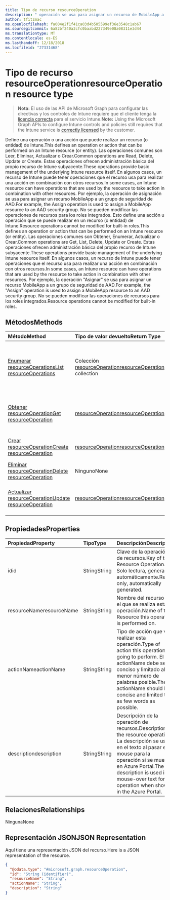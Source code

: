 ```yaml
---
title: Tipo de recurso resourceOperation
description: " operación se usa para asignar un recurso de MobileApp a un grupo de seguridad AAD.  No se pueden modificar las operaciones de recursos para los roles integrados."
author: tfitzmac
ms.openlocfilehash: fa004e2f1f41ca03d4b505599ef36e3548c1ab67
ms.sourcegitcommit: 6a82bf240a3cfc0baabd227349e08a08311e3d44
ms.translationtype: MT
ms.contentlocale: es-ES
ms.lasthandoff: 12/18/2018
ms.locfileid: "27331468"
---
```

# <a name="resourceoperation-resource-type"></a><span data-ttu-id="54c8f-104">Tipo de recurso resourceOperation</span><span class="sxs-lookup"><span data-stu-id="54c8f-104">resourceOperation resource type</span></span>

> <span data-ttu-id="54c8f-105">**Nota:** El uso de las API de Microsoft Graph para configurar las directivas y los controles de Intune requiere que el cliente tenga la [licencia correcta](https://go.microsoft.com/fwlink/?linkid=839381) para el servicio Intune.</span><span class="sxs-lookup"><span data-stu-id="54c8f-105">**Note:** Using the Microsoft Graph APIs to configure Intune controls and policies still requires that the Intune service is [correctly licensed](https://go.microsoft.com/fwlink/?linkid=839381) by the customer.</span></span>

<span data-ttu-id="54c8f-106">Define una operación o una acción que puede realizar un recurso (o entidad) de Intune.</span><span class="sxs-lookup"><span data-stu-id="54c8f-106">This defines an operation or action that can be performed on an Intune resource (or entity).</span></span>  <span data-ttu-id="54c8f-107">Las operaciones comunes son Leer, Eliminar, Actualizar o Crear.</span><span class="sxs-lookup"><span data-stu-id="54c8f-107">Common operations are Read, Delete, Update or Create.</span></span>  <span data-ttu-id="54c8f-108">Estas operaciones ofrecen administración básica del propio recurso de Intune subyacente.</span><span class="sxs-lookup"><span data-stu-id="54c8f-108">These operations provide basic management of the underlying Intune resource itself.</span></span>  <span data-ttu-id="54c8f-109">En algunos casos, un recurso de Intune puede tener operaciones que el recurso usa para realizar una acción en combinación con otros recursos.</span><span class="sxs-lookup"><span data-stu-id="54c8f-109">In some cases, an Intune resource can have operations that are used by the resource to take action in combination with other resources.</span></span>  <span data-ttu-id="54c8f-110">Por ejemplo, la operación de asignación se usa para asignar un recurso MobileApp a un grupo de seguridad de AAD.</span><span class="sxs-lookup"><span data-stu-id="54c8f-110">For example, the Assign operation is used to assign a MobileApp resource to an AAD security group.</span></span>  <span data-ttu-id="54c8f-111">No se pueden modificar las operaciones de recursos para los roles integrados. Esto define una acción u operación que se puede realizar en un recurso (o entidad) de Intune.</span><span class="sxs-lookup"><span data-stu-id="54c8f-111">Resource operations cannot be modified for built-in roles.This defines an operation or action that can be performed on an Intune resource (or entity).</span></span>  <span data-ttu-id="54c8f-112">Las operaciones comunes son Obtener, Enumerar, Actualizar o Crear.</span><span class="sxs-lookup"><span data-stu-id="54c8f-112">Common operations are Get, List, Delete, Update or Create.</span></span>  <span data-ttu-id="54c8f-113">Estas operaciones ofrecen administración básica del propio recurso de Intune subyacente.</span><span class="sxs-lookup"><span data-stu-id="54c8f-113">These operations provide basic management of the underlying Intune resource itself.</span></span>  <span data-ttu-id="54c8f-114">En algunos casos, un recurso de Intune puede tener operaciones que el recurso usa para realizar una acción en combinación con otros recursos.</span><span class="sxs-lookup"><span data-stu-id="54c8f-114">In some cases, an Intune resource can have operations that are used by the resource to take action in combination with other resources.</span></span>  <span data-ttu-id="54c8f-115">Por ejemplo, la operación "Asignar" se usa para asignar un recurso MobileApp a un grupo de seguridad de AAD.</span><span class="sxs-lookup"><span data-stu-id="54c8f-115">For example, the "Assign" operation is used to assign a MobileApp resource to an AAD security group.</span></span>  <span data-ttu-id="54c8f-116">No se pueden modificar las operaciones de recursos para los roles integrados.</span><span class="sxs-lookup"><span data-stu-id="54c8f-116">Resource operations cannot be modified for built-in roles.</span></span>
## <a name="methods"></a><span data-ttu-id="54c8f-117">Métodos</span><span class="sxs-lookup"><span data-stu-id="54c8f-117">Methods</span></span>
|<span data-ttu-id="54c8f-118">Método</span><span class="sxs-lookup"><span data-stu-id="54c8f-118">Method</span></span>|<span data-ttu-id="54c8f-119">Tipo de valor devuelto</span><span class="sxs-lookup"><span data-stu-id="54c8f-119">Return Type</span></span>|<span data-ttu-id="54c8f-120">Descripción</span><span class="sxs-lookup"><span data-stu-id="54c8f-120">Description</span></span>|
|:---|:---|:---|
|[<span data-ttu-id="54c8f-121">Enumerar resourceOperations</span><span class="sxs-lookup"><span data-stu-id="54c8f-121">List resourceOperations</span></span>](../api/intune-rbac-resourceoperation-list.md)|<span data-ttu-id="54c8f-122">Colección [resourceOperation](../resources/intune-rbac-resourceoperation.md)</span><span class="sxs-lookup"><span data-stu-id="54c8f-122">[resourceOperation](../resources/intune-rbac-resourceoperation.md) collection</span></span>|<span data-ttu-id="54c8f-123">Enumere las propiedades y las relaciones de los objetos [resourceOperation](../resources/intune-rbac-resourceoperation.md).</span><span class="sxs-lookup"><span data-stu-id="54c8f-123">List properties and relationships of the [resourceOperation](../resources/intune-rbac-resourceoperation.md) objects.</span></span>|
|[<span data-ttu-id="54c8f-124">Obtener resourceOperation</span><span class="sxs-lookup"><span data-stu-id="54c8f-124">Get resourceOperation</span></span>](../api/intune-rbac-resourceoperation-get.md)|[<span data-ttu-id="54c8f-125">resourceOperation</span><span class="sxs-lookup"><span data-stu-id="54c8f-125">resourceOperation</span></span>](../resources/intune-rbac-resourceoperation.md)|<span data-ttu-id="54c8f-126">Lea las propiedades y las relaciones del objeto [resourceOperation](../resources/intune-rbac-resourceoperation.md).</span><span class="sxs-lookup"><span data-stu-id="54c8f-126">Read properties and relationships of the [resourceOperation](../resources/intune-rbac-resourceoperation.md) object.</span></span>|
|[<span data-ttu-id="54c8f-127">Crear resourceOperation</span><span class="sxs-lookup"><span data-stu-id="54c8f-127">Create resourceOperation</span></span>](../api/intune-rbac-resourceoperation-create.md)|[<span data-ttu-id="54c8f-128">resourceOperation</span><span class="sxs-lookup"><span data-stu-id="54c8f-128">resourceOperation</span></span>](../resources/intune-rbac-resourceoperation.md)|<span data-ttu-id="54c8f-129">Cree un objeto [resourceOperation](../resources/intune-rbac-resourceoperation.md).</span><span class="sxs-lookup"><span data-stu-id="54c8f-129">Create a new [resourceOperation](../resources/intune-rbac-resourceoperation.md) object.</span></span>|
|[<span data-ttu-id="54c8f-130">Eliminar resourceOperation</span><span class="sxs-lookup"><span data-stu-id="54c8f-130">Delete resourceOperation</span></span>](../api/intune-rbac-resourceoperation-delete.md)|<span data-ttu-id="54c8f-131">Ninguno</span><span class="sxs-lookup"><span data-stu-id="54c8f-131">None</span></span>|<span data-ttu-id="54c8f-132">Elimina un [resourceOperation](../resources/intune-rbac-resourceoperation.md).</span><span class="sxs-lookup"><span data-stu-id="54c8f-132">Deletes a [resourceOperation](../resources/intune-rbac-resourceoperation.md).</span></span>|
|[<span data-ttu-id="54c8f-133">Actualizar resourceOperation</span><span class="sxs-lookup"><span data-stu-id="54c8f-133">Update resourceOperation</span></span>](../api/intune-rbac-resourceoperation-update.md)|[<span data-ttu-id="54c8f-134">resourceOperation</span><span class="sxs-lookup"><span data-stu-id="54c8f-134">resourceOperation</span></span>](../resources/intune-rbac-resourceoperation.md)|<span data-ttu-id="54c8f-135">Actualice las propiedades de un objeto [resourceOperation](../resources/intune-rbac-resourceoperation.md).</span><span class="sxs-lookup"><span data-stu-id="54c8f-135">Update the properties of a [resourceOperation](../resources/intune-rbac-resourceoperation.md) object.</span></span>|

## <a name="properties"></a><span data-ttu-id="54c8f-136">Propiedades</span><span class="sxs-lookup"><span data-stu-id="54c8f-136">Properties</span></span>
|<span data-ttu-id="54c8f-137">Propiedad</span><span class="sxs-lookup"><span data-stu-id="54c8f-137">Property</span></span>|<span data-ttu-id="54c8f-138">Tipo</span><span class="sxs-lookup"><span data-stu-id="54c8f-138">Type</span></span>|<span data-ttu-id="54c8f-139">Descripción</span><span class="sxs-lookup"><span data-stu-id="54c8f-139">Description</span></span>|
|:---|:---|:---|
|<span data-ttu-id="54c8f-140">id</span><span class="sxs-lookup"><span data-stu-id="54c8f-140">id</span></span>|<span data-ttu-id="54c8f-141">String</span><span class="sxs-lookup"><span data-stu-id="54c8f-141">String</span></span>|<span data-ttu-id="54c8f-142">Clave de la operación de recursos.</span><span class="sxs-lookup"><span data-stu-id="54c8f-142">Key of the Resource Operation.</span></span> <span data-ttu-id="54c8f-143">Solo lectura, generada automáticamente.</span><span class="sxs-lookup"><span data-stu-id="54c8f-143">Read-only, automatically generated.</span></span>|
|<span data-ttu-id="54c8f-144">resourceName</span><span class="sxs-lookup"><span data-stu-id="54c8f-144">resourceName</span></span>|<span data-ttu-id="54c8f-145">String</span><span class="sxs-lookup"><span data-stu-id="54c8f-145">String</span></span>|<span data-ttu-id="54c8f-146">Nombre del recurso en el que se realiza esta operación.</span><span class="sxs-lookup"><span data-stu-id="54c8f-146">Name of the Resource this operation is performed on.</span></span>|
|<span data-ttu-id="54c8f-147">actionName</span><span class="sxs-lookup"><span data-stu-id="54c8f-147">actionName</span></span>|<span data-ttu-id="54c8f-148">String</span><span class="sxs-lookup"><span data-stu-id="54c8f-148">String</span></span>|<span data-ttu-id="54c8f-149">Tipo de acción que va a realizar esta operación.</span><span class="sxs-lookup"><span data-stu-id="54c8f-149">Type of action this operation is going to perform.</span></span> <span data-ttu-id="54c8f-150">El actionName debe ser conciso y limitado al menor número de palabras posible.</span><span class="sxs-lookup"><span data-stu-id="54c8f-150">The actionName should be concise and limited to as few words as possible.</span></span>|
|<span data-ttu-id="54c8f-151">description</span><span class="sxs-lookup"><span data-stu-id="54c8f-151">description</span></span>|<span data-ttu-id="54c8f-152">String</span><span class="sxs-lookup"><span data-stu-id="54c8f-152">String</span></span>|<span data-ttu-id="54c8f-153">Descripción de la operación de recursos.</span><span class="sxs-lookup"><span data-stu-id="54c8f-153">Description of the resource operation.</span></span> <span data-ttu-id="54c8f-154">La descripción se usa en el texto al pasar el mouse para la operación si se muestra en Azure Portal.</span><span class="sxs-lookup"><span data-stu-id="54c8f-154">The description is used in mouse-over text for the operation when shown in the Azure Portal.</span></span>|

## <a name="relationships"></a><span data-ttu-id="54c8f-155">Relaciones</span><span class="sxs-lookup"><span data-stu-id="54c8f-155">Relationships</span></span>
<span data-ttu-id="54c8f-156">Ninguna</span><span class="sxs-lookup"><span data-stu-id="54c8f-156">None</span></span>
## <a name="json-representation"></a><span data-ttu-id="54c8f-157">Representación JSON</span><span class="sxs-lookup"><span data-stu-id="54c8f-157">JSON Representation</span></span>
<span data-ttu-id="54c8f-158">Aquí tiene una representación JSON del recurso.</span><span class="sxs-lookup"><span data-stu-id="54c8f-158">Here is a JSON representation of the resource.</span></span>
<!-- {
  "blockType": "resource",
  "keyProperty": "id",
  "@odata.type": "microsoft.graph.resourceOperation"
}
-->
``` json
{
  "@odata.type": "#microsoft.graph.resourceOperation",
  "id": "String (identifier)",
  "resourceName": "String",
  "actionName": "String",
  "description": "String"
}
```



